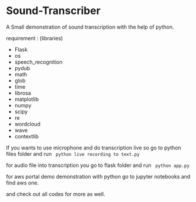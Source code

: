 # Sound-Transcriber

A Small demonstration of sound transcription with the help of python.

requirement : (libraries)

+ Flask
+ os
+ speech_recognition
+ pydub
+ math
+ glob
+ time
+ librosa
+ matplotlib
+ numpy
+ scipy
+ re
+ wordcloud
+ wave
+ contextlib

If you wants to use microphone and do transcription live so go to python files folder and run ``` python live recording to text.py```

for audio file into transcription you go to flask folder and run
``` python app.py```

for aws portal demo demonstration with python go to jupyter notebooks and find aws one.

and check out all codes for more as well.
